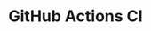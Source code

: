 # GitHub Actions CI


































































































































































































































































































































































































































































































































































































































































































































































































































































































































































































































































































































































































































































































































































































































































































































































































































































































































































































































